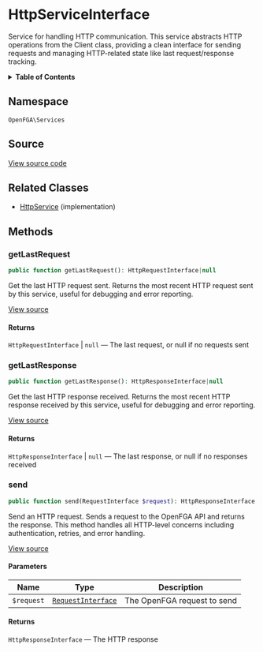 # HttpServiceInterface

Service for handling HTTP communication. This service abstracts HTTP operations from the Client class, providing a clean interface for sending requests and managing HTTP-related state like last request/response tracking.

<details>
<summary><strong>Table of Contents</strong></summary>

- [Namespace](#namespace)
- [Source](#source)
- [Related Classes](#related-classes)
- [Methods](#methods)

- [`getLastRequest()`](#getlastrequest)
  - [`getLastResponse()`](#getlastresponse)
  - [`send()`](#send)

</details>

## Namespace

`OpenFGA\Services`

## Source

[View source code](https://github.com/evansims/openfga-php/blob/main/src/Services/HttpServiceInterface.php)

## Related Classes

- [HttpService](Services/HttpService.md) (implementation)

## Methods

### getLastRequest

```php
public function getLastRequest(): HttpRequestInterface|null

```

Get the last HTTP request sent. Returns the most recent HTTP request sent by this service, useful for debugging and error reporting.

[View source](https://github.com/evansims/openfga-php/blob/main/src/Services/HttpServiceInterface.php#L28)

#### Returns

`HttpRequestInterface` &#124; `null` — The last request, or null if no requests sent

### getLastResponse

```php
public function getLastResponse(): HttpResponseInterface|null

```

Get the last HTTP response received. Returns the most recent HTTP response received by this service, useful for debugging and error reporting.

[View source](https://github.com/evansims/openfga-php/blob/main/src/Services/HttpServiceInterface.php#L38)

#### Returns

`HttpResponseInterface` &#124; `null` — The last response, or null if no responses received

### send

```php
public function send(RequestInterface $request): HttpResponseInterface

```

Send an HTTP request. Sends a request to the OpenFGA API and returns the response. This method handles all HTTP-level concerns including authentication, retries, and error handling.

[View source](https://github.com/evansims/openfga-php/blob/main/src/Services/HttpServiceInterface.php#L54)

#### Parameters

| Name       | Type                                               | Description                 |
| ---------- | -------------------------------------------------- | --------------------------- |
| `$request` | [`RequestInterface`](Requests/RequestInterface.md) | The OpenFGA request to send |

#### Returns

`HttpResponseInterface` — The HTTP response
